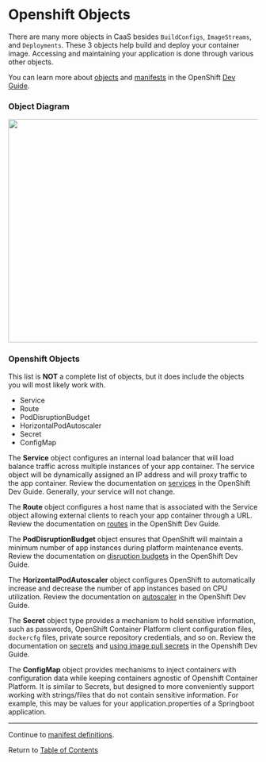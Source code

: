 # Openshift Objects

There are many more objects in CaaS besides `BuildConfigs`, `ImageStreams`, and `Deployments`. These 3 objects help build and deploy your container image. Accessing and maintaining your application is done through various other objects. 

You can learn more about [objects](https://docs.openshift.com/container-platform/3.11/architecture/core_concepts/index.html#architecture-core-concepts-index) and [manifests](https://docs.openshift.com/container-platform/3.11/dev_guide/templates.html) in the OpenShift [Dev Guide](https://docs.openshift.com/container-platform/3.11/dev_guide/index.html).

### Object Diagram

<p align="center">
  <img src="https://github.ford.com/DevEnablement/caas-workshop/blob/master/images/RouteServiceDiagram.PNG" width="700" height="450">
</p>

### Openshift Objects

This list is **NOT** a complete list of objects, but it does include the objects you will most likely work with. 

- Service
- Route
- PodDisruptionBudget
- HorizontalPodAutoscaler
- Secret
- ConfigMap

The **Service** object configures an internal load balancer that will load balance traffic across multiple instances of your app container. The service object will be dynamically assigned an IP address and will proxy traffic to the app container. Review the documentation on [services](https://docs.openshift.com/container-platform/3.11/architecture/core_concepts/pods_and_services.html#services) in the OpenShift Dev Guide. Generally, your service will not change. 

The **Route** object configures a host name that is associated with the Service object allowing external clients to reach your app container through a URL. Review the documentation on [routes](https://docs.openshift.com/container-platform/3.11/architecture/networking/routes.html) in the OpenShift Dev Guide.

The **PodDisruptionBudget** object ensures that OpenShift will maintain a minimum number of app instances during platform maintenance events. Review the documentation on [disruption budgets](https://docs.openshift.com/container-platform/3.11/admin_guide/managing_pods.html#managing-pods-poddisruptionbudget) in the OpenShift Dev Guide.

The **HorizontalPodAutoscaler** object configures OpenShift to automatically increase and decrease the number of app instances based on CPU utilization. Review the documentation on [autoscaler](https://docs.openshift.com/container-platform/3.11/dev_guide/pod_autoscaling.html) in the OpenShift Dev Guide.

The **Secret** object type provides a mechanism to hold sensitive information, such as passwords, OpenShift Container Platform client configuration files, `dockercfg` files, private source repository credentials, and so on. Review the documentation on [secrets](https://docs.openshift.com/container-platform/3.9/dev_guide/secrets.html) and [using image pull secrets](https://docs.openshift.com/container-platform/3.11/dev_guide/managing_images.html#using-image-pull-secrets) in the Openshift Dev Guide.

The **ConfigMap** object provides mechanisms to inject containers with configuration data while keeping containers agnostic of Openshift Container Platform. It is similar to Secrets, but designed to more conveniently support working with strings/files that do not contain sensitive information. For example, this may be values for your application.properties of a Springboot application. 

---  

Continue to [manifest definitions](./12-objectmanifest.md).

Return to [Table of Contents](../README.md#agenda)